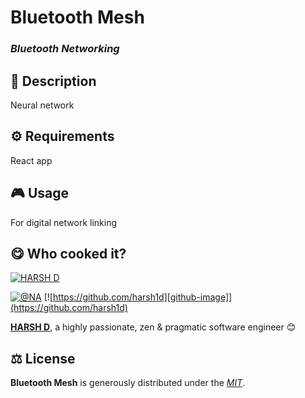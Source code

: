 
# Bluetooth Mesh

### *Bluetooth Networking*

## 📄 Description
Neural network


## ⚙️ Requirements
React app


## 🎮 Usage
For digital network linking



## 😋 Who cooked it?

[![HARSH D](https://s.gravatar.com/avatar/678274f1f3789f041252b644655d848b?s=200)](NA "HARSH D personal website")


[![@NA][twitter-image]](https://twitter.com/NA) [![https://github.com/harsh1d][github-image]](https://github.com/harsh1d)

**[HARSH D](NA)**, a highly passionate, zen &amp; pragmatic software engineer 😊


## ⚖️ License

**Bluetooth Mesh** is generously distributed under the *[MIT](https://opensource.org/licenses/MIT)*.


<!-- GitHub's Markdown reference links -->
[twitter-image]: https://img.shields.io/badge/Twitter-1DA1F2?style=for-the-badge&logo=twitter&logoColor=white
[github-image]: https://img.shields.io/badge/GitHub-100000?style=for-the-badge&logo=github&logoColor=white

<!-- README generated with: https://github.com/pH-7/cool-readme-generator -->
